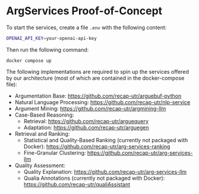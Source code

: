 # ArgServices Proof-of-Concept

To start the services, create a file `.env` with the following content:

```sh
OPENAI_API_KEY=your-openai-api-key
```

Then run the following command:

```shell
docker compose up
```

The following implementations are required to spin up the services offered by our architecture (most of which are contained in the docker-compose file):

- Argumentation Base: https://github.com/recap-utr/arguebuf-python
- Natural Language Processing: https://github.com/recap-utr/nlp-service
- Argument Mining: https://github.com/recap-utr/argmining-llm
- Case-Based Reasoning:
  - Retrieval: https://github.com/recap-utr/arguequery
  - Adaptation: https://github.com/recap-utr/arguegen
- Retrieval and Ranking:
  - Statistical and Quality-Based Ranking (currently not packaged with Docker): https://github.com/recap-utr/arg-services-ranking
  - Fine-Granular Clustering: https://github.com/recap-utr/arg-services-llm
- Quality Assessment:
  - Quality Explanation: https://github.com/recap-utr/arg-services-llm
  - Qualia Annotations (currently not packaged with Docker): https://github.com/recap-utr/qualiAssistant
